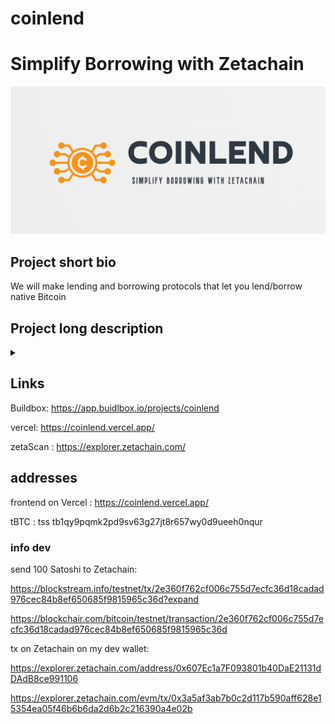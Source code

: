 # coinlend

# Simplify Borrowing with Zetachain

![logo](front/public/all.png)

## Project short bio

We will make lending and borrowing protocols that let you lend/borrow native Bitcoin

## Project long description

<details>
<summary></summary>

Coinlend is a groundbreaking financial ecosystem designed to revolutionize the way users interact with digital assets by seamlessly bridging the gap between ZetaChain and Bitcoin. Our mission is to simplify borrowing and lending in the world of cryptocurrency, making it accessible to everyone.

In a landscape where blockchain ecosystems often operate in silos, Coinlend acts as a bridge, allowing users to effortlessly transfer their Bitcoin holdings to ZetaChain and tap into the vast array of opportunities it offers. We envision a future where the power of ZetaChain's omnichain capabilities and generic smart contracts can be harnessed by anyone, regardless of their blockchain preferences.

Our lending and borrowing protocols are at the core of Coinlend's innovation. By enabling users to lend and borrow native Bitcoin within the ZetaChain environment, we unlock a new realm of possibilities for both experienced crypto enthusiasts and newcomers alike.

Key features of Coinlend:

- Seamless Asset Transfer: Coinlend simplifies the process of moving Bitcoin to ZetaChain, eliminating the complexities often associated with cross-chain transactions.

- Lending Opportunities: Users can become lenders and earn passive income by providing their Bitcoin assets for lending within the ZetaChain ecosystem.

- Borrowing Convenience: Borrowers gain access to much-needed liquidity by leveraging their assets on ZetaChain as collateral to secure Bitcoin loans.

- User-Friendly Interface: We prioritize user experience, ensuring that both lending and borrowing processes are straightforward and intuitive.

- Security and Trust: Coinlend employs robust security measures to safeguard users' assets and maintain the highest level of trust within the platform.

Coinlend is more than just a financial platform; it's a gateway to the future of blockchain finance. As we continue to develop our prototype and expand our services, we aim to empower users to make the most of the crypto ecosystem, whether they are interested in DeFi, payments, art, games, or other blockchain applications.

Join us on this exciting journey to simplify borrowing with ZetaChain. Together, we'll unlock the potential of a fluid, multi-chain crypto ecosystem, where financial opportunities are truly limitless. Coinlend is not just a project; it's a movement towards a more inclusive and accessible blockchain world.

</details>

## Links

Buildbox: https://app.buidlbox.io/projects/coinlend

vercel: https://coinlend.vercel.app/

zetaScan : https://explorer.zetachain.com/

## addresses

frontend on Vercel : https://coinlend.vercel.app/

tBTC : tss tb1qy9pqmk2pd9sv63g27jt8r657wy0d9ueeh0nqur

### info dev

send 100 Satoshi to Zetachain:

https://blockstream.info/testnet/tx/2e360f762cf006c755d7ecfc36d18cadad976cec84b8ef650685f9815965c36d?expand

https://blockchair.com/bitcoin/testnet/transaction/2e360f762cf006c755d7ecfc36d18cadad976cec84b8ef650685f9815965c36d

tx on Zetachain on my dev wallet:

https://explorer.zetachain.com/address/0x607Ec1a7F093801b40DaE21131dDAdB8ce991106

https://explorer.zetachain.com/evm/tx/0x3a5af3ab7b0c2d117b590aff628e15354ea05f46b6b6da2d6b2c216390a4e02b
